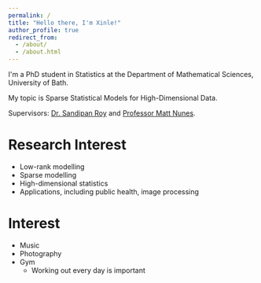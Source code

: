 ```yaml
---
permalink: /
title: "Hello there, I'm Xinle!"
author_profile: true
redirect_from: 
  - /about/
  - /about.html
---
```


I'm a PhD student in Statistics at the Department of Mathematical Sciences, University of Bath.

My topic is Sparse Statistical Models for High-Dimensional Data.

Supervisors: [Dr. Sandipan Roy](https://roysandipan.github.io/) and [Professor Matt Nunes](https://people.bath.ac.uk/man54/homepage.html).

Research Interest
======
* Low-rank modelling
* Sparse modelling
* High-dimensional statistics
* Applications, including public health, image processing

Interest
======
* Music
* Photography
* Gym
  * Working out every day is important



